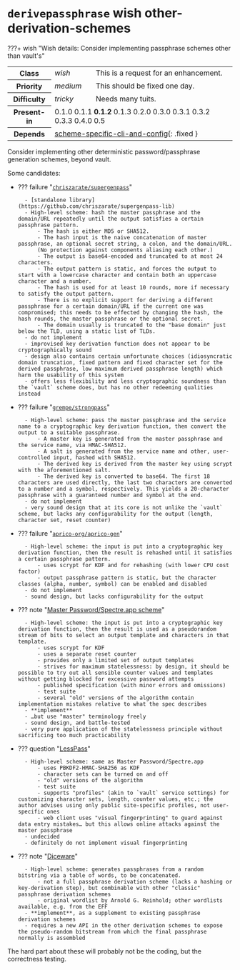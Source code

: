 # `derivepassphrase` wish other-derivation-schemes

???+ wish "Wish details: Consider implementing passphrase schemes other than vault&apos;s"
    <table id="bug-summary" markdown>
        <tr><th scope=col>Class<td><i>wish</i><td>This is a request for an enhancement.
        <tr><th scope=col>Priority<td><i>medium</i><td>This should be fixed one day.
        <tr><th scope=col>Difficulty<td><i>tricky</i><td>Needs many tuits.
        <tr><th scope=col>Present-in<td colspan=2>0.1.0 0.1.1 <b>0.1.2</b> 0.1.3 0.2.0 0.3.0 0.3.1 0.3.2 0.3.3 0.4.0 0.5
        <tr><th scope=col>Depends<td colspan=2>[scheme-specific-cli-and-config](scheme-specific-cli-and-config.md){: .fixed }
    </table>

Consider implementing other deterministic password/passphrase generation schemes, beyond vault.

Some candidates:

- ??? failure "[`chriszarate/supergenpass`](https://github.com/chriszarate/supergenpass)"

        - [standalone library](https://github.com/chriszarate/supergenpass-lib)
        - High-level scheme: hash the master passphrase and the domain/URL repeatedly until the output satisfies a certain passphrase pattern.
            - The hash is either MD5 or SHA512.
            - The hash input is the naive concatenation of master passphrase, an optional secret string, a colon, and the domain/URL.
            (No protection against components aliasing each other.)
            - The output is base64-encoded and truncated to at most 24 characters.
            - The output pattern is static, and forces the output to start with a lowercase character and contain both an uppercase character and a number.
            - The hash is used for at least 10 rounds, more if necessary to satisfy the output pattern.
            - There is no explicit support for deriving a different passphrase for a certain domain/URL if the current one was compromised; this needs to be effected by changing the hash, the hash rounds, the master passphrase or the optional secret.
            - The domain usually is truncated to the "base domain" just below the TLD, using a static list of TLDs.
        - do not implement
        - improvised key derivation function does not appear to be cryptographically sound
        - design also contains certain unfortunate choices (idiosyncratic domain truncation, fixed pattern and fixed character set for the derived passphrase, low maximum derived passphrase length) which harm the usability of this system
        - offers less flexibility and less cryptographic soundness than the `vault` scheme does, but has no other redeeming qualities instead

- ??? failure "[`grempe/strongpass`](https://github.com/grempe/strongpass)"

        - High-level scheme: pass the master passphrase and the service name to a cryptographic key derivation function, then convert the output to a suitable passphrase.
            - A master key is generated from the master passphrase and the service name, via HMAC-SHA512.
            - A salt is generated from the service name and other, user-controlled input, hashed with SHA512.
            - The derived key is derived from the master key using scrypt with the aforementioned salt.
            - The derived key is converted to base64. The first 18 characters are used directly, the last two characters are converted to a number and a symbol, respectively. This yields a 20-character passphrase with a guaranteed number and symbol at the end.
        - do not implement
        - very sound design that at its core is not unlike the `vault` scheme, but lacks any configurability for the output (length, character set, reset counter)

- ??? failure "[`aprico-org/aprico-gen`](https://github.com/aprico-org/aprico-gen)"

        - High-level scheme: the input is put into a cryptographic key derivation function, then the result is rehashed until it satisfies a certain passphrase pattern.
            - uses scrypt for KDF and for rehashing (with lower CPU cost factor)
            - output passphrase pattern is static, but the character classes (alpha, number, symbol) can be enabled and disabled
        - do not implement
        - sound design, but lacks configurability for the output

- ??? note "[Master Password/Spectre.app scheme](https://spectre.app/blog/2018-01-06-algorithm/)"

        - High-level scheme: the input is put into a cryptographic key derivation function, then the result is used as a pseudorandom stream of bits to select an output template and characters in that template.
            - uses scrypt for KDF
            - uses a separate reset counter
            - provides only a limited set of output templates
            - strives for maximum statelessness: by design, it should be possible to try out all sensible counter values and templates without getting blocked for excessive password attempts
            - published specification (with minor errors and omissions)
            - test suite
            - several "old" versions of the algorithm contain implementation mistakes relative to what the spec describes
        - **implement**
        - …but use "master" terminology freely
        - sound design, and battle-tested
        - very pure application of the statelessness principle without sacrificing too much practicability

- ??? question "[LessPass](https://github.com/lesspass/lesspass/)"

        - High-level scheme: same as Master Password/Spectre.app
            - uses PBKDF2-HMAC-SHA256 as KDF
            - character sets can be turned on and off
            - "old" versions of the algorithm
            - test suite
            - supports "profiles" (akin to `vault` service settings) for customizing character sets, length, counter values, etc.; the author advises using only public site-specific profiles, not user-specific ones
            - web client uses "visual fingerprinting" to guard against data entry mistakes… but this allows online attacks against the master passphrase
        - undecided
        - definitely do not implement visual fingerprinting

- ??? note "[Diceware](https://theworld.com/~reinhold/diceware.html)"

        - High-level scheme: generates passphrases from a random bitstring via a table of words, to be concatenated.
            - not a full passphrase derivation scheme (lacks a hashing or key-derivation step), but combinable with other "classic" passphrase derivation schemes
            - original wordlist by Arnold G. Reinhold; other wordlists available, e.g. from the EFF
        - **implement**, as a supplement to existing passphrase derivation schemes
        - requires a new API in the other derivation schemes to expose the pseudo-random bitstream from which the final passphrase normally is assembled

The hard part about these will probably not be the coding, but the correctness testing.
